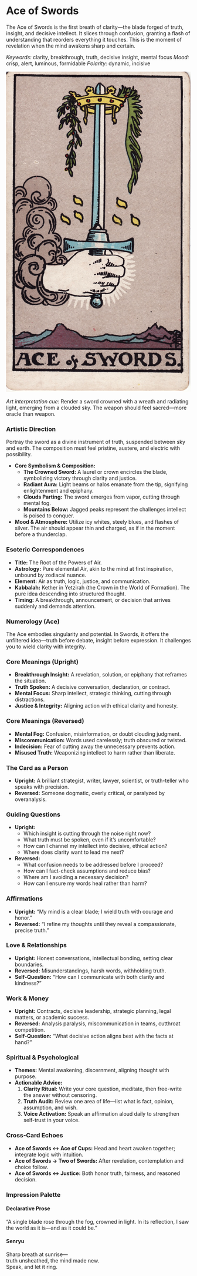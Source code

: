 # Ace of Swords

The Ace of Swords is the first breath of clarity—the blade forged of truth, insight, and decisive intellect. It slices through confusion, granting a flash of understanding that reorders everything it touches. This is the moment of revelation when the mind awakens sharp and certain.

*Keywords:* clarity, breakthrough, truth, decisive insight, mental focus
*Mood:* crisp, alert, luminous, formidable
*Polarity:* dynamic, incisive

![Ace of Swords](swords_01_ace.jpg)

*Art interpretation cue:* Render a sword crowned with a wreath and radiating light, emerging from a clouded sky. The weapon should feel sacred—more oracle than weapon.

### Artistic Direction

Portray the sword as a divine instrument of truth, suspended between sky and earth. The composition must feel pristine, austere, and electric with possibility.

*   **Core Symbolism & Composition:**
    *   **The Crowned Sword:** A laurel or crown encircles the blade, symbolizing victory through clarity and justice.
    *   **Radiant Aura:** Light beams or halos emanate from the tip, signifying enlightenment and epiphany.
    *   **Clouds Parting:** The sword emerges from vapor, cutting through mental fog.
    *   **Mountains Below:** Jagged peaks represent the challenges intellect is poised to conquer.
*   **Mood & Atmosphere:**
    Utilize icy whites, steely blues, and flashes of silver. The air should appear thin and charged, as if in the moment before a thunderclap.

### Esoteric Correspondences

*   **Title:** The Root of the Powers of Air.
*   **Astrology:** Pure elemental Air, akin to the mind at first inspiration, unbound by zodiacal nuance.
*   **Element:** Air as truth, logic, justice, and communication.
*   **Kabbalah:** Kether in Yetzirah (the Crown in the World of Formation). The pure idea descending into structured thought.
*   **Timing:** A breakthrough, announcement, or decision that arrives suddenly and demands attention.

### Numerology (Ace)

The Ace embodies singularity and potential. In Swords, it offers the unfiltered idea—truth before debate, insight before expression. It challenges you to wield clarity with integrity.

### Core Meanings (Upright)

*   **Breakthrough Insight:** A revelation, solution, or epiphany that reframes the situation.
*   **Truth Spoken:** A decisive conversation, declaration, or contract.
*   **Mental Focus:** Sharp intellect, strategic thinking, cutting through distractions.
*   **Justice & Integrity:** Aligning action with ethical clarity and honesty.

### Core Meanings (Reversed)

*   **Mental Fog:** Confusion, misinformation, or doubt clouding judgment.
*   **Miscommunication:** Words used carelessly; truth obscured or twisted.
*   **Indecision:** Fear of cutting away the unnecessary prevents action.
*   **Misused Truth:** Weaponizing intellect to harm rather than liberate.

### The Card as a Person

*   **Upright:** A brilliant strategist, writer, lawyer, scientist, or truth-teller who speaks with precision.
*   **Reversed:** Someone dogmatic, overly critical, or paralyzed by overanalysis.

### Guiding Questions

*   **Upright:**
    *   Which insight is cutting through the noise right now?
    *   What truth must be spoken, even if it’s uncomfortable?
    *   How can I channel my intellect into decisive, ethical action?
    *   Where does clarity want to lead me next?
*   **Reversed:**
    *   What confusion needs to be addressed before I proceed?
    *   How can I fact-check assumptions and reduce bias?
    *   Where am I avoiding a necessary decision?
    *   How can I ensure my words heal rather than harm?

### Affirmations

*   **Upright:** “My mind is a clear blade; I wield truth with courage and honor.”
*   **Reversed:** “I refine my thoughts until they reveal a compassionate, precise truth.”

### Love & Relationships

*   **Upright:** Honest conversations, intellectual bonding, setting clear boundaries.
*   **Reversed:** Misunderstandings, harsh words, withholding truth.
*   **Self-Question:** “How can I communicate with both clarity and kindness?”

### Work & Money

*   **Upright:** Contracts, decisive leadership, strategic planning, legal matters, or academic success.
*   **Reversed:** Analysis paralysis, miscommunication in teams, cutthroat competition.
*   **Self-Question:** “What decisive action aligns best with the facts at hand?”

### Spiritual & Psychological

*   **Themes:** Mental awakening, discernment, aligning thought with purpose.
*   **Actionable Advice:**
    1.  **Clarity Ritual:** Write your core question, meditate, then free-write the answer without censoring.
    2.  **Truth Audit:** Review one area of life—list what is fact, opinion, assumption, and wish.
    3.  **Voice Activation:** Speak an affirmation aloud daily to strengthen self-trust in your voice.

### Cross-Card Echoes

*   **Ace of Swords ↔ Ace of Cups:** Head and heart awaken together; integrate logic with intuition.
*   **Ace of Swords → Two of Swords:** After revelation, contemplation and choice follow.
*   **Ace of Swords ↔ Justice:** Both honor truth, fairness, and reasoned decision.

### Impression Palette

#### Declarative Prose

“A single blade rose through the fog, crowned in light. In its reflection, I saw the world as it is—and as it could be.”

#### Senryu

Sharp breath at sunrise—  
truth unsheathed, the mind made new.  
Speak, and let it ring.
